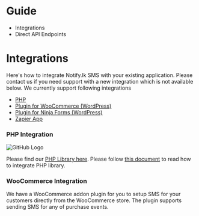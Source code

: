 # Guide

* Integrations
* Direct API Endpoints

# Integrations
Here's how to integrate Notify.lk SMS with your existing application. Please contact us if you need support with a new integration which is not available below.
We currently support following integrations

* [PHP](#php-integration)
* [Plugin for WooCommerce (WordPress)](http://github.com/notifylk/notify-php)
* [Plugin for Ninja Forms (WordPress)](http://github.com/notifylk/notify-php)
* [Zapier App](http://github.com/notifylk/notify-php)

### PHP Integration
![GitHub Logo](https://www.notify.lk/wp-content/uploads/2017/11/php-ico.jpg)

Please find our [PHP Library here](http://github.com/notifylk/notify-php). 
Please follow [this document](https://github.com/notifylk/notify-php/blob/master/README.md) to read how to integrate PHP library.

### WooCommerce Integration

We have a WooCommerce addon plugin for you to setup SMS for your customers directly from the WooCommerce store. The plugin supports sending SMS for any of purchase events.
